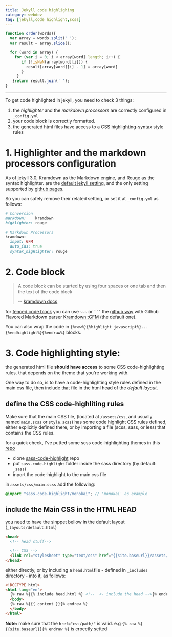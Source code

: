 ```yaml
---
title: Jekyll code highlighing
category: webdev
tag: [jekyll,code highlight,scss]
---
```


```javascript
function order(words){
  var array = words.split(' ');
  var result = array.slice();

  for (word in array) {
    for (var i = 0; i < array[word].length; i++) {
       if (!isNaN(array[word][i])) {
         result[array[word][i] - 1] = array[word]
       }
     }
   }return result.join(' ');
}
```

---

To get code highlighted in jekyll, you need to check 3 things:

1. the _highlighter_ and the _markdown processors_ are correctly configured in `_config.yml`
2. your code block is correctly formatted.
3. the generated html files have access to a CSS highlighting-syntax style rules

# 1. Highlighter and the markdown processors configuration

As of jekyll 3.0, Kramdown as the Markdown engine, and Rouge as the syntax highlighter. are the [default jekyll setting][3], and the only setting supported by [github pages][4].

So you can safely remove their related setting, or set it at  `_config.yml` as follows:

```ruby
# Conversion
markdown:    kramdown
highlighter: rouge

# Markdown Processors
kramdown:
  input: GFM
  auto_ids: true
  syntax_highlighter: rouge
```

# 2. Code block

> A code block can be started by using four spaces or one tab and then the text of the code block
>
> -- [kramdown docs][6]

for [fenced code block][7] you can use `~~~` or <code>```</code> the  [github way][9] with Github Flavored Markdown parser [Kramdown::GFM][8] (the default one).

You can also wrap the code in `{%raw%}{%highlight javascript%}... {%endhighlight%}{%endraw%}` blocks.

# 3. Code highlighting style:

the generated html file **should have access** to some CSS code-highlighting rules. that depends on the theme that you're working with.

One way to do so, is to have a code-highlighting style rules defined in the main css file, then include that file in the html head of the _default layout_.

## define the CSS code-highliting rules

Make sure that the main CSS file, (located at `/assets/css`, and usually named `main.scss` or `style.scss`) has some code highlight CSS rules defined, either explicitly defined there, or by importing a file (scss, sass, or less) that contains the CSS rules.

for a quick check, I've putted some scss code-highlighting themes in this [repo][5]

- clone [sass-code-highlight][5] repo
- put `sass-code-highlight` folder inside  the sass directory (by default: `_sass`)
- inport the code-highlight to the main css file

in `assets/css/main.scss` add the following:

```scss
@import "sass-code-highlight/monokai"; // 'monokai' as example
```

## include the Main CSS in the HTML HEAD

you need to have the sinppet bellow in the default layout (`_layouts/default.html`)

```html
<head>
  <!-- head stuff-->

  <!-- CSS -->
  <link rel="stylesheet" type="text/css" href="{{site.baseurl}}/assets/css/main.css"> <!-- IMPORTANT -->
</head>
```

either directly, or by including a `head.html`file - defined in `_includes` directory - into it, as follows:

```html
<!DOCTYPE html>
<html lang="en">
  {% raw %}{% include head.html %} <!--  <- include the head -->{% endraw %}
  <body>
  {% raw %}{{ content }}{% endraw %}
  </body>
</html>
```

**Note:** make sure that the `href="css/path/"` is valid. e.g `{% raw %}{{site.baseurl}}{% endraw %}` is croectly setted

[3]: https://jekyllrb.com/docs/configuration/
[4]: https://github.com/blog/2100-github-pages-now-faster-and-simpler-with-jekyll-3-0
[5]: https://github.com/yaitloutou/sass-code-highlight
[6]: https://kramdown.gettalong.org/syntax.html#code-blocks
[7]: https://kramdown.gettalong.org/syntax.html#fenced-code-blocks
[8]: https://kramdown.gettalong.org/parser/gfm.html
[9]: https://github.com/adam-p/markdown-here/wiki/Markdown-Cheatsheet#code-and-syntax-highlighting
